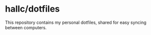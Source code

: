 # hallc/dotfiles

This repository contains my personal dotfiles, shared for easy syncing between computers.

